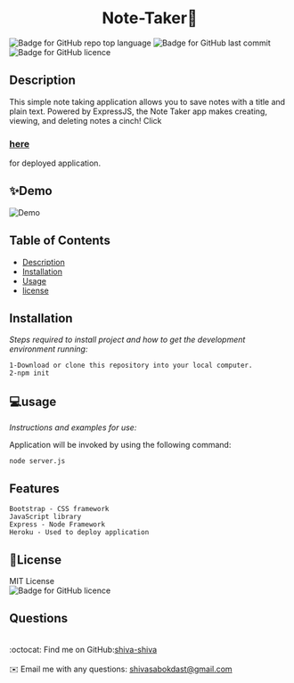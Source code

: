 


<h1 align="center"> Note-Taker👋</h1>

![Badge for GitHub repo top language](https://img.shields.io/github/languages/top/shiva-shiva/readmeGenerator?style=flat&logo=appveyor) ![Badge for GitHub last commit](https://img.shields.io/github/last-commit/shiva-shiva/readmeGenerator?style=flat&logo=appveyor)
![Badge for GitHub licence](https://img.shields.io/github/license/shiva-shiva/readmeGenerator?style=flat&logo=appveyor)


## Description 

This simple note taking application allows you to save notes with a title and plain text. Powered by ExpressJS, the Note Taker app makes creating, viewing, and deleting notes a cinch!
Click <h3>[here](./Develop/dist/team.png)</h3> for deployed application.

## ✨Demo

![Demo](./Develop/dist/team.png)

 ## Table of Contents
* [Description](#Description)
* [Installation](#installation)
* [Usage](#usage)
* [license](#license)

## Installation
*Steps required to install project and how to get the development environment running:*

    1-Download or clone this repository into your local computer.
    2-npm init
    

## 💻usage
*Instructions and examples for use:*</br> 

 Application will be invoked by using the following command:

    node server.js
    
## Features

    Bootstrap - CSS framework 
    JavaScript library 
    Express - Node Framework 
    Heroku - Used to deploy application

## 📝License
MIT License<br/>
       ![Badge for GitHub licence](https://img.shields.io/github/license/shiva-shiva/readmeGenerator?style=flat&logo=appveyor)

## Questions
<br/>:octocat: Find me on GitHub:[shiva-shiva](https://github.com/shiva-shiva)<br />
    <br />
    ✉️ Email me with any questions: shivasabokdast@gmail.com<br /><br />